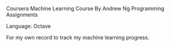 Coursera Machine Learning Course By Andrew Ng Programming Assignments

Language: Octave

For my own record to track my machine learning progress. 